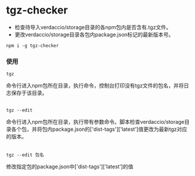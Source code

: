 # tgz-checker
* 检查待导入verdaccio/storage目录的各npm包内是否含有.tgz文件。  
* 更改verdaccio/storage目录各包内package.json标记的最新版本号。
```
npm i -g tgz-checker
```

### 使用
```
tgz
```
命令行进入npm包所在目录，执行命令，控制台打印没有tgz文件的包名，并将日志保存于该目录。
<br><br>
  
 ```
tgz --edit
``` 
命令行进入npm包所在目录，执行带有参数命令。脚本检查verdaccio/storage目录各个包，并将包内package.json的['dist-tags']['latest']值更改为最新tgz对应的版本。
<br><br>

```
tgz --edit 包名
```
修改指定包的package.json中['dist-tags']['latest']的值